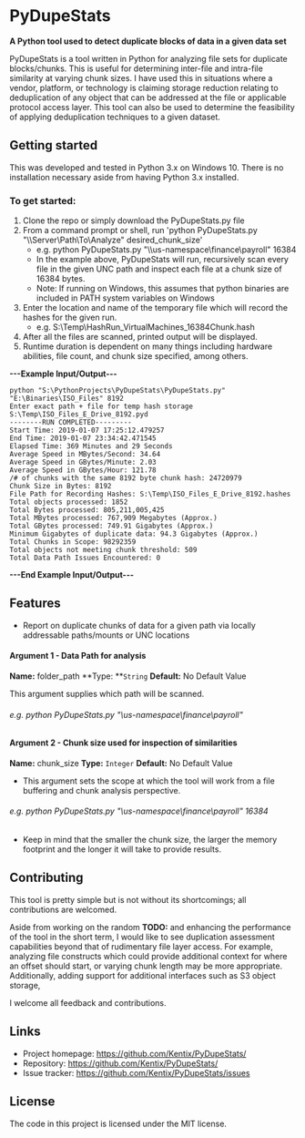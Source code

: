 # PyDupeStats
**A Python tool used to detect duplicate blocks of data in a given data set**

PyDupeStats is a tool written in Python for analyzing file sets for duplicate blocks/chunks. This is useful for determining inter-file and intra-file similarity at varying chunk sizes.
I have used this in situations where a vendor, platform, or technology is claiming storage reduction relating to deduplication of any object that can be addressed at the file or applicable protocol access layer. This tool can also be used to determine the feasibility of applying deduplication techniques to a given dataset.


## Getting started

This was developed and tested in Python 3.x on Windows 10. There is no installation necessary aside from having Python 3.x installed.

### To get started:

1. Clone the repo or simply download the PyDupeStats.py file
2. From a command prompt or shell, run 'python PyDupeStats.py "\\\\Server\Path\To\Analyze" desired_chunk_size'
    * e.g. python PyDupeStats.py "\\\\us-namespace\finance\payroll" 16384
    * In the example above, PyDupeStats will run, recursively scan every file in the given UNC path and inspect each file at a chunk size of 16384 bytes.
    * Note: If running on Windows, this assumes that python binaries are included in PATH system variables on Windows
3. Enter the location and name of the temporary file which will record the hashes for the given run.
    * e.g. S:\Temp\HashRun_VirtualMachines_16384Chunk.hash
4. After all the files are scanned, printed output will be displayed.
5. Runtime duration is dependent on many things including hardware abilities, file count, and chunk size specified, among others.

**---Example Input/Output---**

    python "S:\PythonProjects\PyDupeStats\PyDupeStats.py" "E:\Binaries\ISO_Files" 8192
    Enter exact path + file for temp hash storage S:\Temp\ISO_Files_E_Drive_8192.pyd
    --------RUN COMPLETED---------
    Start Time: 2019-01-07 17:25:12.479257
    End Time: 2019-01-07 23:34:42.471545
    Elapsed Time: 369 Minutes and 29 Seconds
    Average Speed in MBytes/Second: 34.64
    Average Speed in GBytes/Minute: 2.03
    Average Speed in GBytes/Hour: 121.78
    /# of chunks with the same 8192 byte chunk hash: 24720979
    Chunk Size in Bytes: 8192
    File Path for Recording Hashes: S:\Temp\ISO_Files_E_Drive_8192.hashes
    Total objects processed: 1852
    Total Bytes processed: 805,211,005,425
    Total MBytes processed: 767,909 Megabytes (Approx.)
    Total GBytes processed: 749.91 Gigabytes (Approx.)
    Minimum Gigabytes of duplicate data: 94.3 Gigabytes (Approx.)
    Total Chunks in Scope: 98292359
    Total objects not meeting chunk threshold: 509
    Total Data Path Issues Encountered: 0

**---End Example Input/Output---**

## Features

* Report on duplicate chunks of data for a given path via locally addressable paths/mounts or UNC locations

#### Argument 1 - Data Path for analysis
**Name:** folder_path
**Type: **`String`
**Default:** No Default Value

This argument supplies which path will be scanned.
###### e.g. python PyDupeStats.py "\\us-namespace\finance\payroll"

#### Argument 2 - Chunk size used for inspection of similarities
**Name:** chunk_size
**Type:** `Integer`
**Default:** No Default Value

- This argument sets the scope at which the tool will work from a file buffering and chunk analysis perspective.
###### 	e.g. python PyDupeStats.py "\\us-namespace\finance\payroll" 16384
- Keep in mind that the smaller the chunk size, the larger the memory footprint and the longer it will take to provide results.

## Contributing

This tool is pretty simple but is not without its shortcomings; all contributions are welcomed.

Aside from working on the random **TODO:** and enhancing the performance of the tool in the short term, I would like to see duplication assessment capabilities beyond that of rudimentary file layer access. For example, analyzing file constructs which could provide additional context for where an offset should start, or varying chunk length may be more appropriate. Additionally, adding support for additional interfaces such as S3 object storage, 

I welcome all feedback and contributions.


## Links

- Project homepage: https://github.com/Kentix/PyDupeStats/
- Repository: https://github.com/Kentix/PyDupeStats/
- Issue tracker: https://github.com/Kentix/PyDupeStats/issues

## License

The code in this project is licensed under the MIT license.